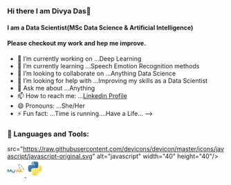### Hi there I am Divya Das👋
#### I am a Data Scientist(MSc Data Science & Artificial Intelligence)
#### Please checkout my work and hep me improve.

- 🔭 I’m currently working on ...Deep Learning
- 🌱 I’m currently learning ...Speech Emotion Recognition methods
- 👯 I’m looking to collaborate on ...Anything Data Science
- 🤔 I’m looking for help with ...Improving my skills as a Data Scientist
- 💬 Ask me about ...Anything 
- 📫 How to reach me: ...[Linkedin Profile](https://www.linkedin.com/in/divyadassep)
- 😄 Pronouns: ...She/Her
- ⚡ Fun fact: ...Time is running....Have a Life...
-->


### 🔨 Languages and Tools:

src="https://raw.githubusercontent.com/devicons/devicon/master/icons/javascript/javascript-original.svg" alt="javascript" width="40" height="40"/> </a> <a href="https://www.mysql.com/" target="_blank"> <img src="https://raw.githubusercontent.com/devicons/devicon/master/icons/mysql/mysql-original-wordmark.svg" alt="mysql" width="40" height="40"/> </a> <a href="https://www.python.org" target="_blank"> <img src="https://raw.githubusercontent.com/devicons/devicon/master/icons/python/python-original.svg" alt="python" width="40" height="40"/> </a>  </a>  </p>
<!-- <a href="https://reactjs.org/" target="_blank"> <img src="https://raw.githubusercontent.com/devicons/devicon/master/icons/react/react-original-wordmark.svg" alt="react" width="40" height="40"/> -->

